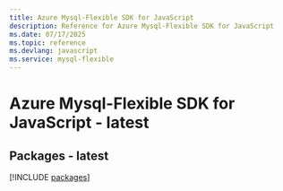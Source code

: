 ```yaml
---
title: Azure Mysql-Flexible SDK for JavaScript
description: Reference for Azure Mysql-Flexible SDK for JavaScript
ms.date: 07/17/2025
ms.topic: reference
ms.devlang: javascript
ms.service: mysql-flexible
---
```

# Azure Mysql-Flexible SDK for JavaScript - latest
## Packages - latest
[!INCLUDE [packages](mysql-flexible-index.md)]